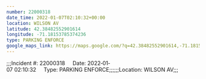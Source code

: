 ```yaml
---
number: 22000318
date_time: 2022-01-07T02:10:32+00:00
location: WILSON AV
latitude: 42.38482552901614
longitude: -71.18153785374236
type: PARKING ENFORCE
google_maps_link: https://maps.google.com/?q=42.38482552901614,-71.18153785374236
---
```


;;;Incident #: 22000318     Date: 2022‐01‐07 02:10:32     Type: PARKING ENFORCE;;;;;;Location: WILSON AV;;;
